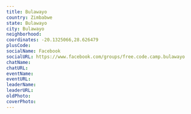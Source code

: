 ```yaml
---
title: Bulawayo
country: Zimbabwe
state: Bulawayo
city: Bulawayo
neighborhood: 
coordinates: -20.1325066,28.626479
plusCode:
socialName: Facebook
socialURL: https://www.facebook.com/groups/free.code.camp.bulawayo
chatName:
chatURL:
eventName:
eventURL:
leaderName:
leaderURL:
oldPhoto: 
coverPhoto:
---
```

